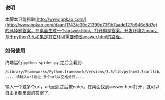 ### 说明
本脚本只能抓取[http://www.ppkao.com/](http://www.ppkao.com/daan/1743/c39c21399d73f1b7aade127b946d8d7e)的选择题答案，在桌面生成一个answer.html，打开即是答案。开发环境为mac，基于python3.5,如果是其它环境需要修改answer.html的路径。

### 如何使用
终端运行:`python spider.py`,之后会看到:
```
/Library/Frameworks/Python.framework/Versions/3.5/lib/python3.5/urllib/__init__.py
.....请输入url地址,多个url以空格分开....
```
输入一个或多个url，url[示例](http://www.ppkao.com/daan/1743/c39c21399d73f1b7aade127b946d8d7e),之后按enter。在桌面找到answer.html打开，就可以自由复制里面的答案了.